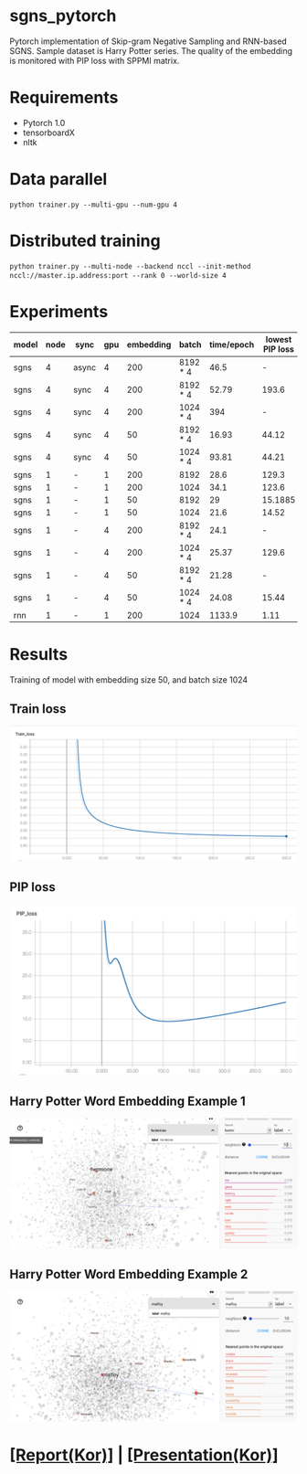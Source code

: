 # sgns_pytorch
Pytorch implementation of Skip-gram Negative Sampling and RNN-based SGNS. Sample dataset is Harry Potter series. The quality of the embedding is monitored with PIP loss with SPPMI matrix. 

# Requirements
- Pytorch 1.0
- tensorboardX
- nltk

# Data parallel
```
python trainer.py --multi-gpu --num-gpu 4
```

# Distributed training
```
python trainer.py --multi-node --backend nccl --init-method nccl://master.ip.address:port --rank 0 --world-size 4
```

# Experiments
| model | node | sync  | gpu | embedding | batch    | time/epoch | lowest PIP loss |
|-------|------|-------|-----|-----------|----------|------------|-----------------|
| sgns  | 4    | async | 4   | 200       | 8192 * 4 | 46.5       | -               |
| sgns  | 4    | sync  | 4   | 200       | 8192 * 4 | 52.79      | 193.6           |
| sgns  | 4    | sync  | 4   | 200       | 1024 * 4 | 394        | -               |
| sgns  | 4    | sync  | 4   | 50        | 8192 * 4 | 16.93      | 44.12           |
| sgns  | 4    | sync  | 4   | 50        | 1024 * 4 | 93.81      | 44.21           |
| sgns  | 1    | -     | 1   | 200       | 8192     | 28.6       | 129.3           |
| sgns  | 1    | -     | 1   | 200       | 1024     | 34.1       | 123.6           |
| sgns  | 1    | -     | 1   | 50        | 8192     | 29         | 15.1885         |
| sgns  | 1    | -     | 1   | 50        | 1024     | 21.6       | 14.52           |
| sgns  | 1    | -     | 4   | 200       | 8192 * 4 | 24.1       | -               |
| sgns  | 1    | -     | 4   | 200       | 1024 * 4 | 25.37      | 129.6           |
| sgns  | 1    | -     | 4   | 50        | 8192 * 4 | 21.28      | -               |
| sgns  | 1    | -     | 4   | 50        | 1024 * 4 | 24.08      | 15.44           |
| rnn   | 1    | -     | 1   | 200       | 1024     | 1133.9     | 1.11            |

# Results
Training of model with embedding size 50, and batch size 1024
## Train loss
![image](img/4.png)

## PIP loss
![image](img/3.png)

## Harry Potter Word Embedding Example 1
![image](img/2.png)

## Harry Potter Word Embedding Example 2
![image](img/1.png)

# [[Report(Kor)]](report/report.pdf) | [[Presentation(Kor)]](report/20181218_DistributedTrainingWithPytorch.pdf)
